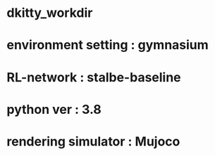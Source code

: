 # dkitty_workdir

# environment setting : gymnasium
# RL-network : stalbe-baseline 
# python ver : 3.8
# rendering simulator : Mujoco

